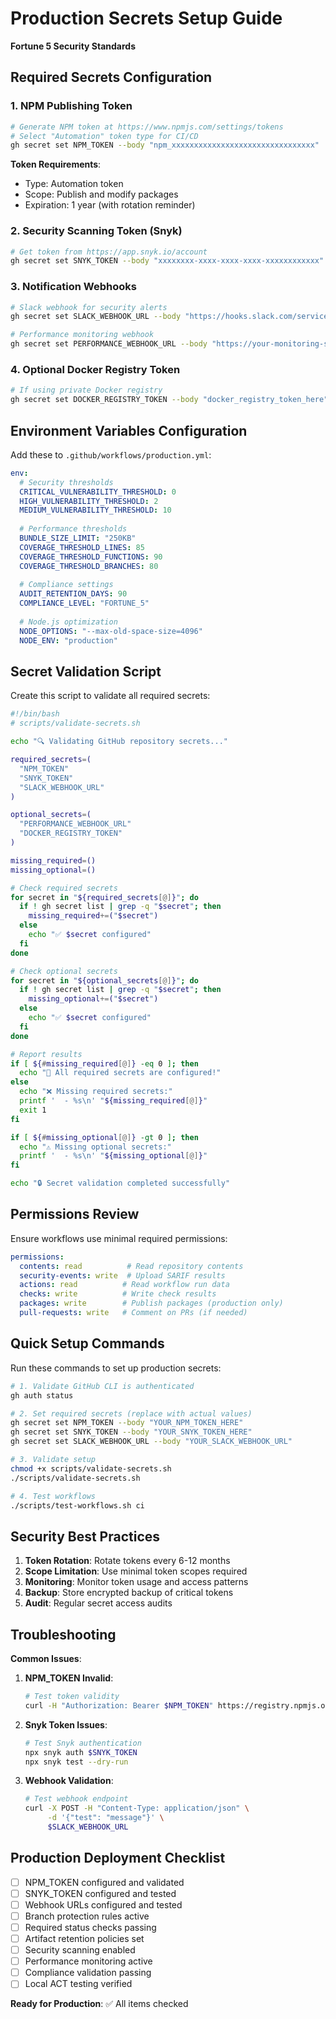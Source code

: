 # Production Secrets Setup Guide
**Fortune 5 Security Standards**

## Required Secrets Configuration

### 1. NPM Publishing Token
```bash
# Generate NPM token at https://www.npmjs.com/settings/tokens
# Select "Automation" token type for CI/CD
gh secret set NPM_TOKEN --body "npm_xxxxxxxxxxxxxxxxxxxxxxxxxxxxxxxx"
```

**Token Requirements**:
- Type: Automation token
- Scope: Publish and modify packages  
- Expiration: 1 year (with rotation reminder)

### 2. Security Scanning Token (Snyk)
```bash
# Get token from https://app.snyk.io/account
gh secret set SNYK_TOKEN --body "xxxxxxxx-xxxx-xxxx-xxxx-xxxxxxxxxxxx"
```

### 3. Notification Webhooks
```bash
# Slack webhook for security alerts
gh secret set SLACK_WEBHOOK_URL --body "https://hooks.slack.com/services/T00000000/B00000000/XXXXXXXXXXXXXXXXXXXXXXXX"

# Performance monitoring webhook
gh secret set PERFORMANCE_WEBHOOK_URL --body "https://your-monitoring-service.com/webhook"
```

### 4. Optional Docker Registry Token
```bash
# If using private Docker registry
gh secret set DOCKER_REGISTRY_TOKEN --body "docker_registry_token_here"
```

## Environment Variables Configuration

Add these to `.github/workflows/production.yml`:

```yaml
env:
  # Security thresholds
  CRITICAL_VULNERABILITY_THRESHOLD: 0
  HIGH_VULNERABILITY_THRESHOLD: 2
  MEDIUM_VULNERABILITY_THRESHOLD: 10
  
  # Performance thresholds  
  BUNDLE_SIZE_LIMIT: "250KB"
  COVERAGE_THRESHOLD_LINES: 85
  COVERAGE_THRESHOLD_FUNCTIONS: 90
  COVERAGE_THRESHOLD_BRANCHES: 80
  
  # Compliance settings
  AUDIT_RETENTION_DAYS: 90
  COMPLIANCE_LEVEL: "FORTUNE_5"
  
  # Node.js optimization
  NODE_OPTIONS: "--max-old-space-size=4096"
  NODE_ENV: "production"
```

## Secret Validation Script

Create this script to validate all required secrets:

```bash
#!/bin/bash
# scripts/validate-secrets.sh

echo "🔍 Validating GitHub repository secrets..."

required_secrets=(
  "NPM_TOKEN"
  "SNYK_TOKEN" 
  "SLACK_WEBHOOK_URL"
)

optional_secrets=(
  "PERFORMANCE_WEBHOOK_URL"
  "DOCKER_REGISTRY_TOKEN"
)

missing_required=()
missing_optional=()

# Check required secrets
for secret in "${required_secrets[@]}"; do
  if ! gh secret list | grep -q "$secret"; then
    missing_required+=("$secret")
  else
    echo "✅ $secret configured"
  fi
done

# Check optional secrets
for secret in "${optional_secrets[@]}"; do
  if ! gh secret list | grep -q "$secret"; then
    missing_optional+=("$secret")
  else
    echo "✅ $secret configured"
  fi
done

# Report results
if [ ${#missing_required[@]} -eq 0 ]; then
  echo "🎉 All required secrets are configured!"
else
  echo "❌ Missing required secrets:"
  printf '  - %s\n' "${missing_required[@]}"
  exit 1
fi

if [ ${#missing_optional[@]} -gt 0 ]; then
  echo "⚠️ Missing optional secrets:"
  printf '  - %s\n' "${missing_optional[@]}"
fi

echo "🔒 Secret validation completed successfully"
```

## Permissions Review

Ensure workflows use minimal required permissions:

```yaml
permissions:
  contents: read          # Read repository contents
  security-events: write  # Upload SARIF results
  actions: read          # Read workflow run data
  checks: write          # Write check results
  packages: write        # Publish packages (production only)
  pull-requests: write   # Comment on PRs (if needed)
```

## Quick Setup Commands

Run these commands to set up production secrets:

```bash
# 1. Validate GitHub CLI is authenticated
gh auth status

# 2. Set required secrets (replace with actual values)
gh secret set NPM_TOKEN --body "YOUR_NPM_TOKEN_HERE"
gh secret set SNYK_TOKEN --body "YOUR_SNYK_TOKEN_HERE" 
gh secret set SLACK_WEBHOOK_URL --body "YOUR_SLACK_WEBHOOK_URL"

# 3. Validate setup
chmod +x scripts/validate-secrets.sh
./scripts/validate-secrets.sh

# 4. Test workflows
./scripts/test-workflows.sh ci
```

## Security Best Practices

1. **Token Rotation**: Rotate tokens every 6-12 months
2. **Scope Limitation**: Use minimal token scopes required
3. **Monitoring**: Monitor token usage and access patterns
4. **Backup**: Store encrypted backup of critical tokens
5. **Audit**: Regular secret access audits

## Troubleshooting

**Common Issues**:

1. **NPM_TOKEN Invalid**:
   ```bash
   # Test token validity
   curl -H "Authorization: Bearer $NPM_TOKEN" https://registry.npmjs.org/-/whoami
   ```

2. **Snyk Token Issues**:
   ```bash
   # Test Snyk authentication
   npx snyk auth $SNYK_TOKEN
   npx snyk test --dry-run
   ```

3. **Webhook Validation**:
   ```bash
   # Test webhook endpoint
   curl -X POST -H "Content-Type: application/json" \
        -d '{"test": "message"}' \
        $SLACK_WEBHOOK_URL
   ```

## Production Deployment Checklist

- [ ] NPM_TOKEN configured and validated
- [ ] SNYK_TOKEN configured and tested
- [ ] Webhook URLs configured and tested
- [ ] Branch protection rules active
- [ ] Required status checks passing
- [ ] Artifact retention policies set
- [ ] Security scanning enabled
- [ ] Performance monitoring active
- [ ] Compliance validation passing
- [ ] Local ACT testing verified

**Ready for Production**: ✅ All items checked